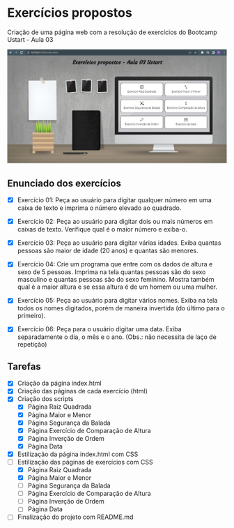 # Exercícios propostos

Criação de uma página web com a resolução de exercícios do Bootcamp Ustart - Aula 03

![image](assets/img/index.JPG)

###

## Enunciado dos exercícios

- [x] Exercício 01: Peça ao usuário para digitar qualquer número em uma caixa de texto e imprima o
número elevado ao quadrado.

- [x] Exercício 02: Peça ao usuário para digitar dois ou mais números em caixas de texto. Verifique
qual é o maior número e exiba-o.

- [x] Exercício 03: Peça ao usuário para digitar várias idades. Exiba quantas pessoas são maior de
idade (20 anos) e quantas são menores.

- [x] Exercício 04: Crie um programa que entre com os dados de altura e sexo de 5 pessoas. Imprima
na tela quantas pessoas são do sexo masculino e quantas pessoas são do sexo feminino. Mostra também qual é a maior altura e se essa altura é de um homem ou uma mulher.

- [x] Exercício 05: Peça ao usuário para digitar vários nomes. Exiba na tela todos os nomes digitados, porém de maneira invertida (do último para o primeiro).

- [x] Exercício 06: Peça para o usuário digitar uma data. Exiba separadamente o dia, o mês e o ano.
(Obs.: não necessita de laço de repetição)

###


## Tarefas

- [x] Criação da página index.html
- [x] Criação das páginas de cada exercício (html)
- [x] Criação dos scripts
  - [x] Página Raiz Quadrada
  - [x] Página Maior e Menor
  - [x] Página Segurança da Balada
  - [x] Página Exercício de Comparação de Altura
  - [x] Página Inverção de Ordem
  - [x] Página Data
- [x] Estilização da página index.html com CSS
- [ ] Estilização das páginas de exercícios com CSS
  - [x] Página Raiz Quadrada
  - [x] Página Maior e Menor
  - [ ] Página Segurança da Balada
  - [ ] Página Exercício de Comparação de Altura
  - [ ] Página Inverção de Ordem
  - [ ] Página Data
- [ ] Finalização do projeto com README.md
